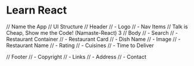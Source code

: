 # Learn React

// Name the App
// UI Structure
// Header
// - Logo
// - Nav Items
// Talk is Cheap, Show me the Code! (Namaste-React) 3
// Body
// - Search
// - Restaurant Container
//  - Restaurant Card
//  - Dish Name
//  - Image
//  - Restaurant Name
//  - Rating
//  - Cuisines
//  - Time to Deliver

// Footer
// - Copyright
// - Links
// - Address
// - Contact